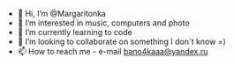 - 👋 Hi, I’m @Margaritonka
- 👀 I’m interested in music, computers and photo
- 🌱 I’m currently learning to code
- 💞️ I’m looking to collaborate on something I don`t know =)
- 📫 How to reach me - e-mail bano4kaaa@yandex.ru

<!---
Margaritonka/Margaritonka is a ✨ special ✨ repository because its `README.md` (this file) appears on your GitHub profile.
You can click the Preview link to take a look at your changes.
--->
